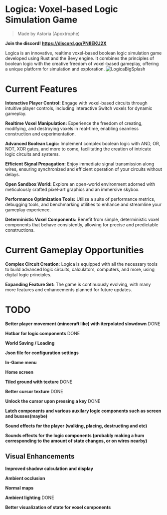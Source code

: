 # Logica: Voxel-based Logic Simulation Game
> Made by Astoria (Apoxtrophe)

**Join the discord!
https://discord.gg/PN8EKU2X**

Logica is an innovative, realtime voxel-based boolean logic simulation game developed using Rust and the Bevy engine. It combines the principles of boolean logic with the creative freedom of voxel-based gameplay, offering a unique platform for simulation and exploration.
![LogicaBigSplash](https://github.com/Apoxtrophe/aster_voxels/assets/23144326/1fc4317a-eb29-4fb8-99dd-83c1b0399e20)

# Current Features
**Interactive Player Control:** Engage with voxel-based circuits through intuitive player controls, including interactive Switch voxels for dynamic gameplay.

**Realtime Voxel Manipulation:** Experience the freedom of creating, modifying, and destroying voxels in real-time, enabling seamless construction and experimentation.

**Advanced Boolean Logic:**  Implement complex boolean logic with AND, OR, NOT, XOR gates, and more to come, facilitating the creation of intricate logic circuits and systems.

**Efficient Signal Propagation:** Enjoy immediate signal transmission along wires, ensuring synchronized and efficient operation of your circuits without delays.

**Open Sandbox World:** Explore an open-world environment adorned with meticulously crafted pixel-art graphics and an immersive skybox.

**Performance Optimization Tools:** Utilize a suite of performance metrics, debugging tools, and benchmarking utilities to enhance and streamline your gameplay experience.

**Deterministic Voxel Components:** Benefit from simple, deterministic voxel components that behave consistently, allowing for precise and predictable constructions.

# Current Gameplay Opportunities

**Complex Circuit Creation:** Logica is equipped with all the necessary tools to build advanced logic circuits, calculators, computers, and more, using digital logic principles.

**Expanding Feature Set:** The game is continuously evolving, with many more features and enhancements planned for future updates.






# TODO
**Better player movement (minecraft like) with iterpolated slowdown** DONE

**Hotbar for logic components** DONE

**World Saving / Loading**

**Json file for configuration settings**

**In-Game menu**

**Home screen**

**Tiled ground with texture** DONE

**Better cursor texture** DONE

**Unlock the cursor upon pressing a key** DONE

**Latch components and various auxilary logic components such as screen and busses(maybe)**

**Sound effects for the player (walking, placing, destructing and etc)**

**Sounds effects for the logic components (probably making a hum corresponding to the amount of state changes, or on wires nearby)**

## Visual Enhancements
  **Improved shadow calculation and display**
  
  **Ambient occlusion**
  
  **Normal maps**
  
  **Ambient lighting** DONE

  **Better visualization of state for voxel components**
